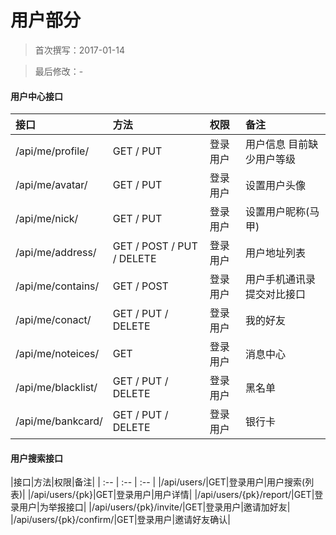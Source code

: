 用户部分
======

> 首次撰写：2017-01-14

> 最后修改：-

#### 用户中心接口


|接口|方法|权限|备注|
| :-- | :-- | :-- | :-- |
| /api/me/profile/ | GET / PUT|登录用户|用户信息 目前缺少用户等级|
| /api/me/avatar/ | GET / PUT|登录用户|设置用户头像|
| /api/me/nick/ | GET / PUT|登录用户|设置用户昵称(马甲)|
| /api/me/address/ | GET / POST / PUT / DELETE|登录用户|用户地址列表|
| /api/me/contains/ | GET / POST|登录用户|用户手机通讯录提交对比接口|
| /api/me/conact/ | GET / PUT / DELETE|登录用户|我的好友|
| /api/me/noteices/ | GET | 登录用户 | 消息中心 |
| /api/me/blacklist/ | GET / PUT / DELETE|登录用户|黑名单|
| /api/me/bankcard/ | GET / PUT / DELETE|登录用户|银行卡|

#### 用户搜索接口

|接口|方法|权限|备注|
| :-- | :-- | :-- |
|/api/users/|GET|登录用户|用户搜索(列表)|
|/api/users/{pk}|GET|登录用户|用户详情|
|/api/users/{pk}/report/|GET|登录用户|为举报接口|
|/api/users/{pk}/invite/|GET|登录用户|邀请加好友|
|/api/users/{pk}/confirm/|GET|登录用户|邀请好友确认|